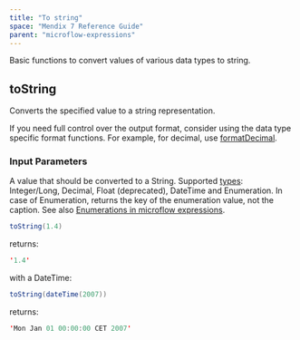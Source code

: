 ```yaml
---
title: "To string"
space: "Mendix 7 Reference Guide"
parent: "microflow-expressions"
---
```



Basic functions to convert values of various data types to string.

## toString

Converts the specified value to a string representation.

If you need full control over the output format, consider using the data type specific format functions. For example, for decimal, use [formatDecimal](parse-and-format-decimal-function-calls).

### Input Parameters

A value that should be converted to a String. Supported [types](data-types): Integer/Long, Decimal, Float (deprecated), DateTime and Enumeration. In case of Enumeration, returns the key of the enumeration value, not the caption. See also [Enumerations in microflow expressions](enumerations-in-microflow-expressions).

```java
toString(1.4)
```

returns:

```java
'1.4'
```

with a DateTime:

```java
toString(dateTime(2007))
```

returns:

```java
'Mon Jan 01 00:00:00 CET 2007'
```
